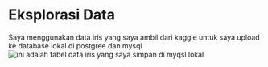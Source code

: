 # Eksplorasi Data

Saya menggunakan data iris yang saya ambil dari kaggle untuk saya upload ke database lokal di postgree dan mysql
![ini adalah tabel data iris yang saya simpan di myqsl lokal](/_static/gambar1.png)
